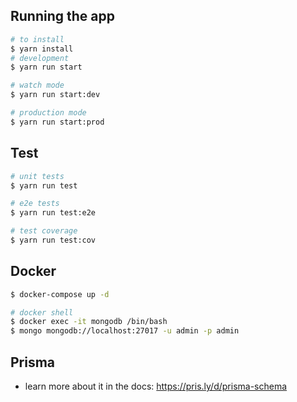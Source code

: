 ## Running the app

```bash
# to install
$ yarn install
# development
$ yarn run start

# watch mode
$ yarn run start:dev

# production mode
$ yarn run start:prod
```

## Test

```bash
# unit tests
$ yarn run test

# e2e tests
$ yarn run test:e2e

# test coverage
$ yarn run test:cov
```
## Docker
```bash
$ docker-compose up -d

# docker shell
$ docker exec -it mongodb /bin/bash
$ mongo mongodb://localhost:27017 -u admin -p admin
```

## Prisma
- learn more about it in the docs: https://pris.ly/d/prisma-schema

